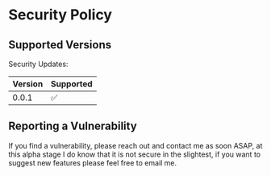 # Security Policy

## Supported Versions

Security Updates:

| Version | Supported          |
| ------- | ------------------ |
| 0.0.1   | :white_check_mark: |


## Reporting a Vulnerability
If you find a vulnerability, please reach out and contact me as soon ASAP, at this alpha stage I do know that it is not secure in the slightest, if you want to suggest new features 
please feel free to email me.
